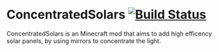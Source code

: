 ConcentratedSolars [![Build Status](https://travis-ci.org/halvors/ConcentratedSolars.png?branch=master)](https://travis-ci.org/halvors/ConcentratedSolars)
======================

ConcentratedSolars is an Minecraft mod that aims to add high efficency solar panels, by using mirrors to concentrate the light.
